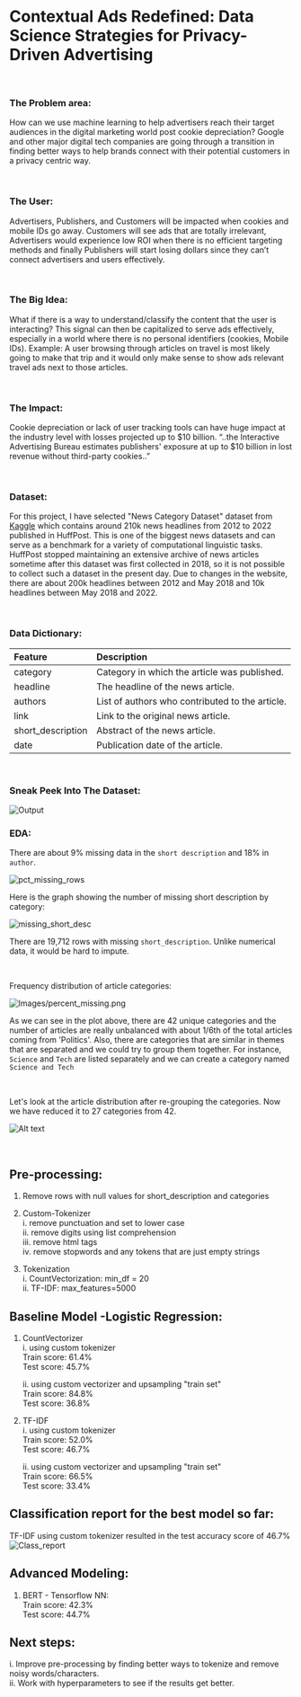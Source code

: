 # Contextual Ads Redefined: Data Science Strategies for Privacy-Driven Advertising


<br>

### The Problem area: 

How can we use machine learning to help advertisers reach their target audiences in the digital marketing world post cookie depreciation? Google and other major digital tech companies are going through a transition in finding better ways to help brands connect with their potential customers in a privacy centric way.

<br>

### The User: 

Advertisers, Publishers, and Customers will be impacted when cookies and mobile IDs go away. Customers will see ads that are totally irrelevant, Advertisers would experience low ROI when there is no efficient targeting methods and finally Publishers will start losing dollars since they can’t connect advertisers and users effectively.

<br>

### The Big Idea:  

What if there is a way to understand/classify the content that the user is interacting? This signal can then be capitalized to serve ads effectively, especially in a world where there is no personal identifiers (cookies, Mobile IDs). Example: A user browsing through articles on travel is most likely going to make that trip and it would only make sense to show ads relevant travel ads next to those articles. 

<br>

### The Impact: 

Cookie depreciation or lack of user tracking tools can have huge impact at the industry level with losses projected up to $10 billion.
“..the Interactive Advertising Bureau estimates publishers' exposure at up to $10 billion in lost revenue without third-party cookies..” 

<br>

### Dataset:

For this project, I have selected "News Category Dataset" dataset from [Kaggle](https://www.kaggle.com/datasets/rmisra/news-category-dataset) which contains around 210k news headlines from 2012 to 2022 published in HuffPost. This is one of the biggest news datasets and can serve as a benchmark for a variety of computational linguistic tasks. HuffPost stopped maintaining an extensive archive of news articles sometime after this dataset was first collected in 2018, so it is not possible to collect such a dataset in the present day. Due to changes in the website, there are about 200k headlines between 2012 and May 2018 and 10k headlines between May 2018 and 2022.

<br>

### Data Dictionary:


| Feature      | Description                               |
|:--------------------|:------------------------------------------|
| category          | Category in which the article was published. |
| headline          | The headline of the news article.         |
| authors           | List of authors who contributed to the article. |
| link              | Link to the original news article.       |
| short_description | Abstract of the news article.            |
| date              | Publication date of the article.         |

<br>

### Sneak Peek Into The Dataset:

![Output](Images/Dataset_overview.png)


### EDA:

There are about 9% missing data in the `short description` and 18% in `author`.

![pct_missing_rows](Images/percent_missing.png)

Here is the graph showing the number of missing short description by category:

![missing_short_desc](Images/Missing_values_short_description_by_category.png)

There are 19,712 rows with missing `short_description`. Unlike numerical data, it would be hard to impute.

<br>

Frequency distribution of article categories:

![Images/percent_missing.png](Images/Count_of_number_of_articles_by_category.png)

As we can see in the plot above, there are 42 unique categories and the number of articles are really unbalanced with about 1/6th of the total articles coming from 'Politics'. Also, there are categories that are similar in themes that are separated and we could try to group them together. For instance, `Science` and `Tech` are listed separately and we can create a category named `Science and Tech`

<br>

 
Let's look at the article distribution after re-grouping the categories. Now we have reduced it to 27 categories from 42.

![Alt text](Images/Count_of_number_of_articles_by_category_after_regrouping.png)

<br>

## Pre-processing:

1. Remove rows with null values for short_description and categories

2. Custom-Tokenizer <br>
i. remove punctuation and set to lower case <br>
ii. remove digits using list comprehension <br>
iii. remove html tags <br>
iv. remove stopwords and any tokens that are just empty strings <br>


3. Tokenization <br>
i. CountVectorization: min_df = 20 <br>
ii. TF-IDF: max_features=5000


## Baseline Model -Logistic Regression:

1. CountVectorizer <br>
    i. using custom tokenizer <br>
    Train score: 61.4% <br>
Test score: 45.7%

    ii. using custom vectorizer and upsampling "train set" <br>
    Train score: 84.8% <br>
Test score: 36.8%

2. TF-IDF <br>
    i. using custom tokenizer <br>
    Train score: 52.0% <br>
Test score: 46.7%

    ii. using custom vectorizer and upsampling "train set" <br>
    Train score: 66.5% <br>
Test score: 33.4%

## Classification report for the best model so far:

TF-IDF using custom tokenizer resulted in the test accuracy score of 46.7% <br>
![Class_report](Images/Classification_score_tfidf_custom_tokenizer.png)


## Advanced Modeling:

1. BERT - Tensorflow NN: <br>
    Train score: 42.3% <br>
Test score: 44.7%


## Next steps:

i. Improve pre-processing by finding better ways to tokenize and remove noisy words/characters. <br>
ii. Work with hyperparameters to see if the results get better.